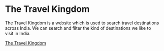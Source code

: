 # The Travel Kingdom
The Travel Kingdom is a website which is used to search travel destinations across India. We can search and filter the kind of destinations we like to visit in India.

[The Travel Kingdom](https://www.thetravelkingdom.com/)

